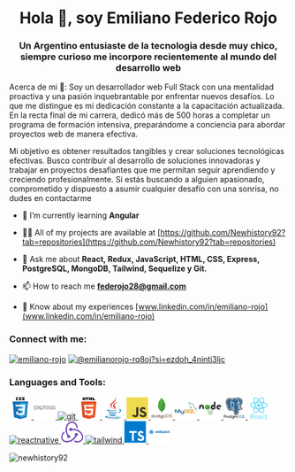 
<h1 align="center">Hola 👋, soy Emiliano Federico Rojo</h1>
<h3 align="center">Un Argentino entusiaste de la tecnologia desde muy chico, siempre curioso me incorpore recientemente al mundo del desarrollo web</h3>
     Acerca de mi 💬:
Soy un desarrollador web Full Stack con una mentalidad proactiva y una pasión inquebrantable por enfrentar nuevos desafíos.
Lo que me distingue es mi dedicación constante a la capacitación actualizada. En la recta final de mi carrera, dedicó más de 500 horas a completar un programa de formación intensiva, preparándome a conciencia para abordar proyectos web de manera efectiva.

Mi objetivo es obtener resultados tangibles y crear soluciones tecnológicas efectivas. Busco contribuir al desarrollo de soluciones innovadoras y trabajar en proyectos desafiantes que me permitan seguir aprendiendo y creciendo profesionalmente.
Si estás buscando a alguien apasionado, comprometido y dispuesto a asumir cualquier desafío con una sonrisa, no dudes en contactarme

- 🌱 I’m currently learning **Angular**

- 👨‍💻 All of my projects are available at [https://github.com/Newhistory92?tab=repositories](https://github.com/Newhistory92?tab=repositories)

- 💬 Ask me about **React, Redux, JavaScript, HTML, CSS, Express, PostgreSQL, MongoDB, Tailwind, Sequelize y Git.**

- 📫 How to reach me **federojo28@gmail.com**

- 📄 Know about my experiences [www.linkedin.com/in/emiliano-rojo](www.linkedin.com/in/emiliano-rojo)

<h3 align="left">Connect with me:</h3>
<p align="left">
<a href="https://linkedin.com/in/emiliano-rojo" target="blank"><img align="center" src="https://raw.githubusercontent.com/rahuldkjain/github-profile-readme-generator/master/src/images/icons/Social/linked-in-alt.svg" alt="emiliano-rojo" height="30" width="40" /></a>
<a href="https://www.youtube.com/c/@emilianorojo-rq8oj?si=ezdoh_4ninti3ljc" target="blank"><img align="center" src="https://raw.githubusercontent.com/rahuldkjain/github-profile-readme-generator/master/src/images/icons/Social/youtube.svg" alt="@emilianorojo-rq8oj?si=ezdoh_4ninti3ljc" height="30" width="40" /></a>
</p>

<h3 align="left">Languages and Tools:</h3>
<p align="left"> <a href="https://www.w3schools.com/css/" target="_blank" rel="noreferrer"> <img src="https://raw.githubusercontent.com/devicons/devicon/master/icons/css3/css3-original-wordmark.svg" alt="css3" width="40" height="40"/> </a> <a href="https://expressjs.com" target="_blank" rel="noreferrer"> <img src="https://raw.githubusercontent.com/devicons/devicon/master/icons/express/express-original-wordmark.svg" alt="express" width="40" height="40"/> </a> <a href="https://git-scm.com/" target="_blank" rel="noreferrer"> <img src="https://www.vectorlogo.zone/logos/git-scm/git-scm-icon.svg" alt="git" width="40" height="40"/> </a> <a href="https://www.w3.org/html/" target="_blank" rel="noreferrer"> <img src="https://raw.githubusercontent.com/devicons/devicon/master/icons/html5/html5-original-wordmark.svg" alt="html5" width="40" height="40"/> </a> <a href="https://www.java.com" target="_blank" rel="noreferrer"> <img src="https://raw.githubusercontent.com/devicons/devicon/master/icons/java/java-original.svg" alt="java" width="40" height="40"/> </a> <a href="https://developer.mozilla.org/en-US/docs/Web/JavaScript" target="_blank" rel="noreferrer"> <img src="https://raw.githubusercontent.com/devicons/devicon/master/icons/javascript/javascript-original.svg" alt="javascript" width="40" height="40"/> </a> <a href="https://www.mongodb.com/" target="_blank" rel="noreferrer"> <img src="https://raw.githubusercontent.com/devicons/devicon/master/icons/mongodb/mongodb-original-wordmark.svg" alt="mongodb" width="40" height="40"/> </a> <a href="https://www.mysql.com/" target="_blank" rel="noreferrer"> <img src="https://raw.githubusercontent.com/devicons/devicon/master/icons/mysql/mysql-original-wordmark.svg" alt="mysql" width="40" height="40"/> </a> <a href="https://nodejs.org" target="_blank" rel="noreferrer"> <img src="https://raw.githubusercontent.com/devicons/devicon/master/icons/nodejs/nodejs-original-wordmark.svg" alt="nodejs" width="40" height="40"/> </a> <a href="https://www.postgresql.org" target="_blank" rel="noreferrer"> <img src="https://raw.githubusercontent.com/devicons/devicon/master/icons/postgresql/postgresql-original-wordmark.svg" alt="postgresql" width="40" height="40"/> </a> <a href="https://reactjs.org/" target="_blank" rel="noreferrer"> <img src="https://raw.githubusercontent.com/devicons/devicon/master/icons/react/react-original-wordmark.svg" alt="react" width="40" height="40"/> </a> <a href="https://reactnative.dev/" target="_blank" rel="noreferrer"> <img src="https://reactnative.dev/img/header_logo.svg" alt="reactnative" width="40" height="40"/> </a> <a href="https://redux.js.org" target="_blank" rel="noreferrer"> <img src="https://raw.githubusercontent.com/devicons/devicon/master/icons/redux/redux-original.svg" alt="redux" width="40" height="40"/> </a> <a href="https://tailwindcss.com/" target="_blank" rel="noreferrer"> <img src="https://www.vectorlogo.zone/logos/tailwindcss/tailwindcss-icon.svg" alt="tailwind" width="40" height="40"/> </a> <a href="https://www.typescriptlang.org/" target="_blank" rel="noreferrer"> <img src="https://raw.githubusercontent.com/devicons/devicon/master/icons/typescript/typescript-original.svg" alt="typescript" width="40" height="40"/> </a> <a href="https://webpack.js.org" target="_blank" rel="noreferrer"> <img src="https://raw.githubusercontent.com/devicons/devicon/d00d0969292a6569d45b06d3f350f463a0107b0d/icons/webpack/webpack-original-wordmark.svg" alt="webpack" width="40" height="40"/> </a> </p>

<p><img align="center" src="https://github-readme-stats.vercel.app/api/top-langs?username=newhistory92&show_icons=true&locale=en&layout=compact" alt="newhistory92" /></p>

